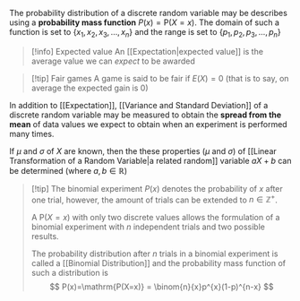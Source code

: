 The probability distribution of a discrete random variable may be describes using a **probability mass function** $P(x)=\mathrm{P}(X=x)$. The domain of such a function is set to $\{ x_{1},x_{2},x_{3},\dots,x_{n} \}$ and the range is set to $\{ p_{1},p_{2},p_{3},\dots,p_{n} \}$

> [!info] Expected value
> An [[Expectation|expected value]] is the average value we can *expect* to be awarded

> [!tip] Fair games
> A game is said to be fair if $E(X)=0$ (that is to say, on average the expected gain is 0)

In addition to [[Expectation]], [[Variance and Standard Deviation]] of a discrete random variable may be measured to obtain the **spread from the mean** of data values we expect to obtain when an experiment is performed many times.

If $\mu$ and $\sigma$ of $X$ are known, then the these properties ($\mu$ and $\sigma$) of [[Linear Transformation of a Random Variable|a related random]] variable $aX+b$ can be determined (where $a,b \in \mathbb{R}$)

> [!tip] The binomial experiment
> $P(x)$ denotes the probability of $x$ after one trial, however, the amount of trials can be extended to $n \in \mathbb{Z}^+$.
> 
> A $\mathrm{P}(X=x)$ with only two discrete values allows the formulation of a binomial experiment with $n$ independent trials and two possible results.
> 
> The probability distribution after $n$ trials in a binomial experiment is called a [[Binomial Distribution]] and the probability mass function of such a distribution is
>$$
P(x)=\mathrm{P(X=x)} = \binom{n}{x}p^{x}(1-p)^{n-x}
>$$


